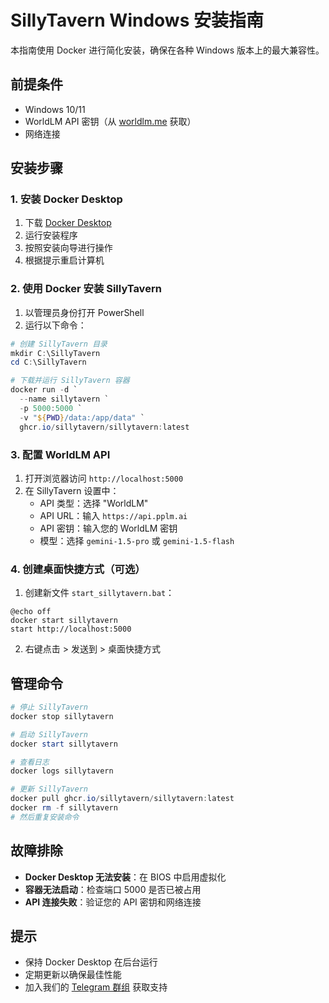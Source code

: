# SillyTavern Windows 安装指南

本指南使用 Docker 进行简化安装，确保在各种 Windows 版本上的最大兼容性。

## 前提条件
- Windows 10/11
- WorldLM API 密钥（从 [worldlm.me](https://worldlm.me) 获取）
- 网络连接

## 安装步骤

### 1. 安装 Docker Desktop
1. 下载 [Docker Desktop](https://www.docker.com/products/docker-desktop/)
2. 运行安装程序
3. 按照安装向导进行操作
4. 根据提示重启计算机

### 2. 使用 Docker 安装 SillyTavern
1. 以管理员身份打开 PowerShell
2. 运行以下命令：
```powershell
# 创建 SillyTavern 目录
mkdir C:\SillyTavern
cd C:\SillyTavern

# 下载并运行 SillyTavern 容器
docker run -d `
  --name sillytavern `
  -p 5000:5000 `
  -v "${PWD}/data:/app/data" `
  ghcr.io/sillytavern/sillytavern:latest
```

### 3. 配置 WorldLM API
1. 打开浏览器访问 `http://localhost:5000`
2. 在 SillyTavern 设置中：
   - API 类型：选择 "WorldLM"
   - API URL：输入 `https://api.pplm.ai`
   - API 密钥：输入您的 WorldLM 密钥
   - 模型：选择 `gemini-1.5-pro` 或 `gemini-1.5-flash`

### 4. 创建桌面快捷方式（可选）
1. 创建新文件 `start_sillytavern.bat`：
```batch
@echo off
docker start sillytavern
start http://localhost:5000
```
2. 右键点击 > 发送到 > 桌面快捷方式

## 管理命令
```powershell
# 停止 SillyTavern
docker stop sillytavern

# 启动 SillyTavern
docker start sillytavern

# 查看日志
docker logs sillytavern

# 更新 SillyTavern
docker pull ghcr.io/sillytavern/sillytavern:latest
docker rm -f sillytavern
# 然后重复安装命令
```

## 故障排除
- **Docker Desktop 无法安装**：在 BIOS 中启用虚拟化
- **容器无法启动**：检查端口 5000 是否已被占用
- **API 连接失败**：验证您的 API 密钥和网络连接

## 提示
- 保持 Docker Desktop 在后台运行
- 定期更新以确保最佳性能
- 加入我们的 [Telegram 群组](https://t.me/+xun3ZpFI2Co2OTJl) 获取支持
